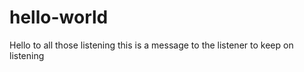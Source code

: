 # hello-world
Hello to all those listening 
this is a message to the listener to keep on listening 
